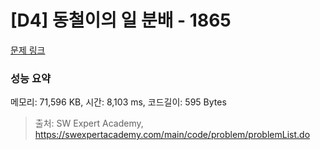 # [D4] 동철이의 일 분배 - 1865 

[문제 링크](https://swexpertacademy.com/main/code/problem/problemDetail.do?contestProbId=AV5LuHfqDz8DFAXc) 

### 성능 요약

메모리: 71,596 KB, 시간: 8,103 ms, 코드길이: 595 Bytes



> 출처: SW Expert Academy, https://swexpertacademy.com/main/code/problem/problemList.do